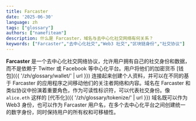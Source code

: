 ```yaml
---
title: Farcaster
date: '2025-06-30'
language: zh
tags: ["glossary"]
authors: ["namefiteam"]
description: 什么是 Farcaster，域名与去中心化社交网络有何关系？
keywords: ["Farcaster","去中心化社交","Web3 社交","区块链身份","社交协议"]
---
```


**Farcaster** 是一个去中心化社交网络协议，允许用户拥有自己的社交身份和数据，而不是依赖于 Twitter 或 Facebook 等中心化平台。用户将他们的加密货币 [钱包]({{ '/zh/glossary/wallet/' | url }}) 连接起来创建个人资料，并可以在不同的基于 Farcaster 的应用程序之间移动他们的关注者网络和内容。域名在 Farcaster 和类似协议中扮演着重要角色，作为可读性标识符，可以代表社交身份。像 `alice.eth` 这样的 [代币化]({{ '/zh/glossary/tokenize/' | url }}) 域名既可以作为 Web3 身份，也可以作为 Farcaster 用户名，在多个去中心化平台之间创建统一的数字身份，同时保持用户的所有权和可移植性。